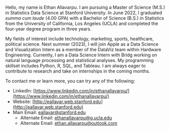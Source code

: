 Hello, my name is Ethan Allavarpu. I am pursuing a Master of Science (M.S.) in Statistics Data Science at Stanford University. In June 2022, I graduated *summa cum laude* (4.00 GPA) with a Bachelor of Science (B.S.) in Statistics from the University of California, Los Angeles (UCLA) and completed the four-year degree program in three years.

My fields of interest include technology, marketing, sports, healthcare, political science. Next summer (2023), I will join Apple as a Data Science and Visualization Intern as a member of the DataViz team within Hardware Engineering. Currently, I am a Data Science Intern with Bridg working on natural language processing and statistical analyses. My programming skillset includes Python, R, SQL, and Tableau. I am always eager to contribute to research and take on internships in the coming months.
 
To contact me or learn more, you can try any of the following:

- LinkedIn: [https://www.linkedin.com/in/ethanallavarpu/](https://www.linkedin.com/in/ethanallavarpu/)
- Website: [http://eallavar.web.stanford.edu](http://eallavar.web.stanford.edu)
- Main Email: eallavar@stanford.edu
  - Alternate Email: ethanallavarpu@g.ucla.edu
  - Alternate Email: ethan.allavarpu@outlook.com
